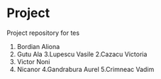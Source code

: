 # Project
Project repository for tes
1. Bordian Aliona
2. Gutu Ala
3.Lupescu Vasile
2.Cazacu Victoria
6. Victor Noni
7. Nicanor
4.Gandrabura Aurel
5.Crimneac Vadim
